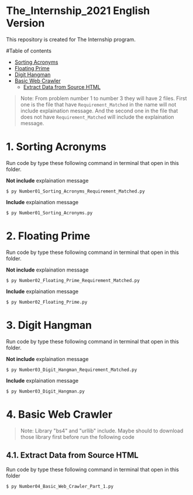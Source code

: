 # The_Internship_2021 **English Version**

This repository is created for The Internship program.

#Table of contents
* [Sorting Acronyms](#1-sorting-acronyms)
* [Floating Prime](#2-floating-prime)
* [Digit Hangman](#3-digit-hangman)
* [Basic Web Crawler](#4-basic-web-crawler)
	* [Extract Data from Source HTML](#41-extract-data-from-source-html)

> Note: From problem number 1 to number 3 they will have 2 files. First one is the file that have `Requirement_Matched` in the name will not include explaination message. And the second one in the file that does not have `Requirement_Matched` will include the explaination message.
# 1. Sorting Acronyms
Run code by type these following command in terminal that open in this folder.

**Not include** explaination message
```
$ py Number01_Sorting_Acronyms_Requirement_Matched.py
```
**Include** explaination message
```
$ py Number01_Sorting_Acronyms.py
```
# 2. Floating Prime
Run code by type these following command in terminal that open in this folder.

**Not include** explaination message
```
$ py Number02_Floating_Prime_Requirement_Matched.py
```
**Include** explaination message
```
$ py Number02_Floating_Prime.py
```
# 3. Digit Hangman
Run code by type these following command in terminal that open in this folder.

**Not include** explaination message
```
$ py Number03_Digit_Hangman_Requirement_Matched.py
```
**Include** explaination message
```
$ py Number03_Digit_Hangman.py
```
# 4. Basic Web Crawler
> Note: Library "bs4" and "urllib" include. Maybe should to download those library first before run the following code
## 4.1. Extract Data from Source HTML
Run code by type these following command in terminal that open in this folder

```
$ py Number04_Basic_Web_Crawler_Part_1.py
```
